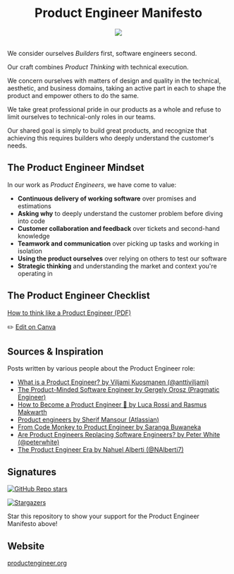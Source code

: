 <div align="center">
<h1>Product Engineer Manifesto</h1>

<a href="https://productengineer-content.s3.eu-west-1.amazonaws.com/product-engineer-checklist.pdf?version=2024-09" target="_blank">
  <img src="https://img.shields.io/badge/pdf-download-blue" />
</a>

<div>&nbsp;</div>
</div>

We consider ourselves _Builders_ first, software engineers second.

Our craft combines _Product Thinking_ with technical execution.

We concern ourselves with matters of design and quality in the technical,
aesthetic, and business domains, taking an active part in each to shape the
product and empower others to do the same.

We take great professional pride in our products as a whole and refuse to
limit ourselves to technical-only roles in our teams.

Our shared goal is simply to build great products, and recognize that achieving
this requires builders who deeply understand the customer's needs.

## The Product Engineer Mindset

In our work as _Product Engineers_, we have come to value:

- **Continuous delivery of working software** over promises and estimations
- **Asking why** to deeply understand the customer problem before diving into code
- **Customer collaboration and feedback** over tickets and second-hand knowledge
- **Teamwork and communication** over picking up tasks and working in isolation
- **Using the product ourselves** over relying on others to test our software
- **Strategic thinking** and understanding the market and context you're operating in

## The Product Engineer Checklist

[How to think like a Product Engineer (PDF)](https://productengineer-content.s3.eu-west-1.amazonaws.com/product-engineer-checklist.pdf)

✏️ [Edit on Canva](https://www.canva.com/design/DAGJPOcuJpQ/h_M8ygUIFYRiTUAkZ7xMBg/edit?utm_content=DAGJPOcuJpQ&utm_campaign=designshare&utm_medium=link2&utm_source=sharebutton)

## Sources & Inspiration

Posts written by various people about the Product Engineer role:

- [What is a Product Engineer? by Viljami Kuosmanen (@anttiviljami)](https://dev.to/epilot/what-is-a-product-engineer-1kpg)
- [The Product-Minded Software Engineer by Gergely Orosz (Pragmatic Engineer)](https://blog.pragmaticengineer.com/the-product-minded-engineer/)
- [How to Become a Product Engineer 🎨 by Luca Rossi and Rasmus Makwarth](https://hybridhacker.email/p/how-to-become-a-product-engineer)
- [Product engineers by Sherif Mansour (Atlassian)](https://sherifmansour.medium.com/product-engineers-f424da766871)
- [From Code Monkey to Product Engineer by Saranga Buwaneka](https://saranga.dev/from-code-monkey-to-product-engineer-the-evolution-of-software-engineering-in-the-age-of-llms-3c79a508464d)
- [Are Product Engineers Replacing Software Engineers? by Peter White (@peterwhite)](https://thesoftwareengineeringtimes.substack.com/p/are-product-engineers-replacing-software)
- [The Product Engineer Era by Nahuel Alberti (@NAlberti7)](https://www.paisanos.io/blog/the-product-engineer-era)

## Signatures

[![GitHub Repo stars](https://img.shields.io/github/stars/anttiviljami/product-engineer-manifesto?style=social)](https://github.com/anttiviljami/product-engineer-manifesto/stargazers)

[![Stargazers](https://reporoster.com/stars/anttiviljami/product-engineer-manifesto)](https://github.com/anttiviljami/product-engineer-manifesto/stargazers)

Star this repository to show your support for the Product Engineer Manifesto above!

## Website

[productengineer.org](https://productengineer.org)

